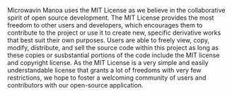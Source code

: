 Microwavin Manoa uses the MIT License as we believe in the collaborative spirit of open source development. The MIT License provides the most freedom to other users and developers, which encourages them to contribute to the project or use it to create new, specific derivative works that best suit their own purposes. Users are able to freely view, copy, modify, distribute, and sell the source code within this project as long as these copies or susbstantial portions of the code include the MIT license and copyright license. As the MIT License is a very simple and easily understandable license that grants a lot of freedoms with very few restrictions, we hope to foster a welcoming community of users and contributors with our open-source application. 
